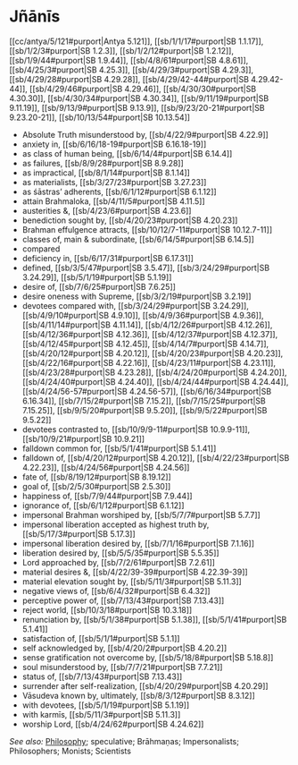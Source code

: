 # Jñānīs

[[cc/antya/5/121#purport|Antya 5.121]], [[sb/1/1/17#purport|SB 1.1.17]], [[sb/1/2/3#purport|SB 1.2.3]], [[sb/1/2/12#purport|SB 1.2.12]], [[sb/1/9/44#purport|SB 1.9.44]], [[sb/4/8/61#purport|SB 4.8.61]], [[sb/4/25/3#purport|SB 4.25.3]], [[sb/4/29/3#purport|SB 4.29.3]], [[sb/4/29/28#purport|SB 4.29.28]], [[sb/4/29/42-44#purport|SB 4.29.42-44]], [[sb/4/29/46#purport|SB 4.29.46]], [[sb/4/30/30#purport|SB 4.30.30]], [[sb/4/30/34#purport|SB 4.30.34]], [[sb/9/11/19#purport|SB 9.11.19]], [[sb/9/13/9#purport|SB 9.13.9]], [[sb/9/23/20-21#purport|SB 9.23.20-21]], [[sb/10/13/54#purport|SB 10.13.54]]

* Absolute Truth misunderstood by, [[sb/4/22/9#purport|SB 4.22.9]]
* anxiety in, [[sb/6/16/18-19#purport|SB 6.16.18-19]]
* as class of human being, [[sb/6/14/4#purport|SB 6.14.4]]
* as failures, [[sb/8/9/28#purport|SB 8.9.28]]
* as impractical, [[sb/8/1/14#purport|SB 8.1.14]]
* as materialists, [[sb/3/27/23#purport|SB 3.27.23]]
* as śāstras’ adherents, [[sb/6/1/12#purport|SB 6.1.12]]
* attain Brahmaloka, [[sb/4/11/5#purport|SB 4.11.5]]
* austerities &, [[sb/4/23/6#purport|SB 4.23.6]]
* benediction sought by, [[sb/4/20/23#purport|SB 4.20.23]]
* Brahman effulgence attracts, [[sb/10/12/7-11#purport|SB 10.12.7-11]]
* classes of, main & subordinate, [[sb/6/14/5#purport|SB 6.14.5]]
* compared
* deficiency in, [[sb/6/17/31#purport|SB 6.17.31]]
* defined, [[sb/3/5/47#purport|SB 3.5.47]], [[sb/3/24/29#purport|SB 3.24.29]], [[sb/5/1/19#purport|SB 5.1.19]]
* desire of, [[sb/7/6/25#purport|SB 7.6.25]]
* desire oneness with Supreme, [[sb/3/2/19#purport|SB 3.2.19]]
* devotees compared with, [[sb/3/24/29#purport|SB 3.24.29]], [[sb/4/9/10#purport|SB 4.9.10]], [[sb/4/9/36#purport|SB 4.9.36]], [[sb/4/11/14#purport|SB 4.11.14]], [[sb/4/12/26#purport|SB 4.12.26]], [[sb/4/12/36#purport|SB 4.12.36]], [[sb/4/12/37#purport|SB 4.12.37]], [[sb/4/12/45#purport|SB 4.12.45]], [[sb/4/14/7#purport|SB 4.14.7]], [[sb/4/20/12#purport|SB 4.20.12]], [[sb/4/20/23#purport|SB 4.20.23]], [[sb/4/22/16#purport|SB 4.22.16]], [[sb/4/23/11#purport|SB 4.23.11]], [[sb/4/23/28#purport|SB 4.23.28]], [[sb/4/24/20#purport|SB 4.24.20]], [[sb/4/24/40#purport|SB 4.24.40]], [[sb/4/24/44#purport|SB 4.24.44]], [[sb/4/24/56-57#purport|SB 4.24.56-57]], [[sb/6/16/34#purport|SB 6.16.34]], [[sb/7/15/2#purport|SB 7.15.2]], [[sb/7/15/25#purport|SB 7.15.25]], [[sb/9/5/20#purport|SB 9.5.20]], [[sb/9/5/22#purport|SB 9.5.22]]
* devotees contrasted to, [[sb/10/9/9-11#purport|SB 10.9.9-11]], [[sb/10/9/21#purport|SB 10.9.21]]
* falldown common for, [[sb/5/1/41#purport|SB 5.1.41]]
* falldown of, [[sb/4/20/12#purport|SB 4.20.12]], [[sb/4/22/23#purport|SB 4.22.23]], [[sb/4/24/56#purport|SB 4.24.56]]
* fate of, [[sb/8/19/12#purport|SB 8.19.12]]
* goal of, [[sb/2/5/30#purport|SB 2.5.30]]
* happiness of, [[sb/7/9/44#purport|SB 7.9.44]]
* ignorance of, [[sb/6/1/12#purport|SB 6.1.12]]
* impersonal Brahman worshiped by, [[sb/5/7/7#purport|SB 5.7.7]]
* impersonal liberation accepted as highest truth by, [[sb/5/17/3#purport|SB 5.17.3]]
* impersonal liberation desired by, [[sb/7/1/16#purport|SB 7.1.16]]
* liberation desired by, [[sb/5/5/35#purport|SB 5.5.35]]
* Lord approached by, [[sb/7/2/61#purport|SB 7.2.61]]
* material desires &, [[sb/4/22/39-39#purport|SB 4.22.39-39]]
* material elevation sought by, [[sb/5/11/3#purport|SB 5.11.3]]
* negative views of, [[sb/6/4/32#purport|SB 6.4.32]]
* perceptive power of, [[sb/7/13/43#purport|SB 7.13.43]]
* reject world, [[sb/10/3/18#purport|SB 10.3.18]]
* renunciation by, [[sb/5/1/38#purport|SB 5.1.38]], [[sb/5/1/41#purport|SB 5.1.41]]
* satisfaction of, [[sb/5/1/1#purport|SB 5.1.1]]
* self acknowledged by, [[sb/4/20/2#purport|SB 4.20.2]]
* sense gratification not overcome by, [[sb/5/18/8#purport|SB 5.18.8]]
* soul misunderstood by, [[sb/7/7/21#purport|SB 7.7.21]]
* status of, [[sb/7/13/43#purport|SB 7.13.43]]
* surrender after self-realization, [[sb/4/20/29#purport|SB 4.20.29]]
* Vāsudeva known by, ultimately, [[sb/8/3/12#purport|SB 8.3.12]]
* with devotees, [[sb/5/1/19#purport|SB 5.1.19]]
* with karmīs, [[sb/5/11/3#purport|SB 5.11.3]]
* worship Lord, [[sb/4/24/62#purport|SB 4.24.62]]

*See also:* [Philosophy](entries/philosophies.md); speculative; Brāhmaṇas; Impersonalists; Philosophers; Monists; Scientists
